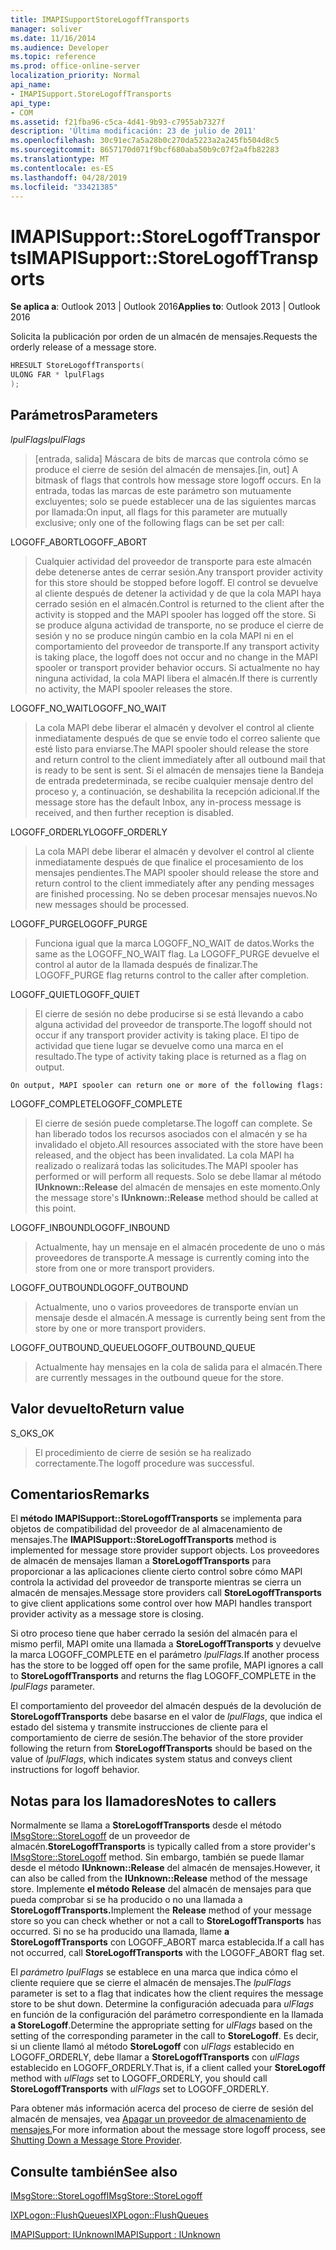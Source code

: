 ```yaml
---
title: IMAPISupportStoreLogoffTransports
manager: soliver
ms.date: 11/16/2014
ms.audience: Developer
ms.topic: reference
ms.prod: office-online-server
localization_priority: Normal
api_name:
- IMAPISupport.StoreLogoffTransports
api_type:
- COM
ms.assetid: f21fba96-c5ca-4d41-9b93-c7955ab7327f
description: 'Última modificación: 23 de julio de 2011'
ms.openlocfilehash: 30c91ec7a5a28b0c270da5223a2a245fb504d8c5
ms.sourcegitcommit: 8657170d071f9bcf680aba50b9c07f2a4fb82283
ms.translationtype: MT
ms.contentlocale: es-ES
ms.lasthandoff: 04/28/2019
ms.locfileid: "33421385"
---
```

# <a name="imapisupportstorelogofftransports"></a><span data-ttu-id="a3a49-103">IMAPISupport::StoreLogoffTransports</span><span class="sxs-lookup"><span data-stu-id="a3a49-103">IMAPISupport::StoreLogoffTransports</span></span>

  
  
<span data-ttu-id="a3a49-104">**Se aplica a**: Outlook 2013 | Outlook 2016</span><span class="sxs-lookup"><span data-stu-id="a3a49-104">**Applies to**: Outlook 2013 | Outlook 2016</span></span> 
  
<span data-ttu-id="a3a49-105">Solicita la publicación por orden de un almacén de mensajes.</span><span class="sxs-lookup"><span data-stu-id="a3a49-105">Requests the orderly release of a message store.</span></span>
  
```cpp
HRESULT StoreLogoffTransports(
ULONG FAR * lpulFlags
);
```

## <a name="parameters"></a><span data-ttu-id="a3a49-106">Parámetros</span><span class="sxs-lookup"><span data-stu-id="a3a49-106">Parameters</span></span>

 <span data-ttu-id="a3a49-107">_lpulFlags_</span><span class="sxs-lookup"><span data-stu-id="a3a49-107">_lpulFlags_</span></span>
  
> <span data-ttu-id="a3a49-108">[entrada, salida] Máscara de bits de marcas que controla cómo se produce el cierre de sesión del almacén de mensajes.</span><span class="sxs-lookup"><span data-stu-id="a3a49-108">[in, out] A bitmask of flags that controls how message store logoff occurs.</span></span> <span data-ttu-id="a3a49-109">En la entrada, todas las marcas de este parámetro son mutuamente excluyentes; solo se puede establecer una de las siguientes marcas por llamada:</span><span class="sxs-lookup"><span data-stu-id="a3a49-109">On input, all flags for this parameter are mutually exclusive; only one of the following flags can be set per call:</span></span>
    
<span data-ttu-id="a3a49-110">LOGOFF_ABORT</span><span class="sxs-lookup"><span data-stu-id="a3a49-110">LOGOFF_ABORT</span></span> 
  
> <span data-ttu-id="a3a49-111">Cualquier actividad del proveedor de transporte para este almacén debe detenerse antes de cerrar sesión.</span><span class="sxs-lookup"><span data-stu-id="a3a49-111">Any transport provider activity for this store should be stopped before logoff.</span></span> <span data-ttu-id="a3a49-112">El control se devuelve al cliente después de detener la actividad y de que la cola MAPI haya cerrado sesión en el almacén.</span><span class="sxs-lookup"><span data-stu-id="a3a49-112">Control is returned to the client after the activity is stopped and the MAPI spooler has logged off the store.</span></span> <span data-ttu-id="a3a49-113">Si se produce alguna actividad de transporte, no se produce el cierre de sesión y no se produce ningún cambio en la cola MAPI ni en el comportamiento del proveedor de transporte.</span><span class="sxs-lookup"><span data-stu-id="a3a49-113">If any transport activity is taking place, the logoff does not occur and no change in the MAPI spooler or transport provider behavior occurs.</span></span> <span data-ttu-id="a3a49-114">Si actualmente no hay ninguna actividad, la cola MAPI libera el almacén.</span><span class="sxs-lookup"><span data-stu-id="a3a49-114">If there is currently no activity, the MAPI spooler releases the store.</span></span> 
    
<span data-ttu-id="a3a49-115">LOGOFF_NO_WAIT</span><span class="sxs-lookup"><span data-stu-id="a3a49-115">LOGOFF_NO_WAIT</span></span> 
  
> <span data-ttu-id="a3a49-116">La cola MAPI debe liberar el almacén y devolver el control al cliente inmediatamente después de que se envíe todo el correo saliente que esté listo para enviarse.</span><span class="sxs-lookup"><span data-stu-id="a3a49-116">The MAPI spooler should release the store and return control to the client immediately after all outbound mail that is ready to be sent is sent.</span></span> <span data-ttu-id="a3a49-117">Si el almacén de mensajes tiene la Bandeja de entrada predeterminada, se recibe cualquier mensaje dentro del proceso y, a continuación, se deshabilita la recepción adicional.</span><span class="sxs-lookup"><span data-stu-id="a3a49-117">If the message store has the default Inbox, any in-process message is received, and then further reception is disabled.</span></span> 
    
<span data-ttu-id="a3a49-118">LOGOFF_ORDERLY</span><span class="sxs-lookup"><span data-stu-id="a3a49-118">LOGOFF_ORDERLY</span></span> 
  
> <span data-ttu-id="a3a49-119">La cola MAPI debe liberar el almacén y devolver el control al cliente inmediatamente después de que finalice el procesamiento de los mensajes pendientes.</span><span class="sxs-lookup"><span data-stu-id="a3a49-119">The MAPI spooler should release the store and return control to the client immediately after any pending messages are finished processing.</span></span> <span data-ttu-id="a3a49-120">No se deben procesar mensajes nuevos.</span><span class="sxs-lookup"><span data-stu-id="a3a49-120">No new messages should be processed.</span></span> 
    
<span data-ttu-id="a3a49-121">LOGOFF_PURGE</span><span class="sxs-lookup"><span data-stu-id="a3a49-121">LOGOFF_PURGE</span></span> 
  
> <span data-ttu-id="a3a49-122">Funciona igual que la marca LOGOFF_NO_WAIT de datos.</span><span class="sxs-lookup"><span data-stu-id="a3a49-122">Works the same as the LOGOFF_NO_WAIT flag.</span></span> <span data-ttu-id="a3a49-123">La LOGOFF_PURGE devuelve el control al autor de la llamada después de finalizar.</span><span class="sxs-lookup"><span data-stu-id="a3a49-123">The LOGOFF_PURGE flag returns control to the caller after completion.</span></span> 
    
<span data-ttu-id="a3a49-124">LOGOFF_QUIET</span><span class="sxs-lookup"><span data-stu-id="a3a49-124">LOGOFF_QUIET</span></span> 
  
> <span data-ttu-id="a3a49-125">El cierre de sesión no debe producirse si se está llevando a cabo alguna actividad del proveedor de transporte.</span><span class="sxs-lookup"><span data-stu-id="a3a49-125">The logoff should not occur if any transport provider activity is taking place.</span></span> <span data-ttu-id="a3a49-126">El tipo de actividad que tiene lugar se devuelve como una marca en el resultado.</span><span class="sxs-lookup"><span data-stu-id="a3a49-126">The type of activity taking place is returned as a flag on output.</span></span>
    
    On output, MAPI spooler can return one or more of the following flags:
    
<span data-ttu-id="a3a49-127">LOGOFF_COMPLETE</span><span class="sxs-lookup"><span data-stu-id="a3a49-127">LOGOFF_COMPLETE</span></span> 
  
> <span data-ttu-id="a3a49-128">El cierre de sesión puede completarse.</span><span class="sxs-lookup"><span data-stu-id="a3a49-128">The logoff can complete.</span></span> <span data-ttu-id="a3a49-129">Se han liberado todos los recursos asociados con el almacén y se ha invalidado el objeto.</span><span class="sxs-lookup"><span data-stu-id="a3a49-129">All resources associated with the store have been released, and the object has been invalidated.</span></span> <span data-ttu-id="a3a49-130">La cola MAPI ha realizado o realizará todas las solicitudes.</span><span class="sxs-lookup"><span data-stu-id="a3a49-130">The MAPI spooler has performed or will perform all requests.</span></span> <span data-ttu-id="a3a49-131">Solo se debe llamar al método **IUnknown::Release** del almacén de mensajes en este momento.</span><span class="sxs-lookup"><span data-stu-id="a3a49-131">Only the message store's **IUnknown::Release** method should be called at this point.</span></span> 
    
<span data-ttu-id="a3a49-132">LOGOFF_INBOUND</span><span class="sxs-lookup"><span data-stu-id="a3a49-132">LOGOFF_INBOUND</span></span> 
  
> <span data-ttu-id="a3a49-133">Actualmente, hay un mensaje en el almacén procedente de uno o más proveedores de transporte.</span><span class="sxs-lookup"><span data-stu-id="a3a49-133">A message is currently coming into the store from one or more transport providers.</span></span> 
    
<span data-ttu-id="a3a49-134">LOGOFF_OUTBOUND</span><span class="sxs-lookup"><span data-stu-id="a3a49-134">LOGOFF_OUTBOUND</span></span> 
  
> <span data-ttu-id="a3a49-135">Actualmente, uno o varios proveedores de transporte envían un mensaje desde el almacén.</span><span class="sxs-lookup"><span data-stu-id="a3a49-135">A message is currently being sent from the store by one or more transport providers.</span></span> 
    
<span data-ttu-id="a3a49-136">LOGOFF_OUTBOUND_QUEUE</span><span class="sxs-lookup"><span data-stu-id="a3a49-136">LOGOFF_OUTBOUND_QUEUE</span></span> 
  
> <span data-ttu-id="a3a49-137">Actualmente hay mensajes en la cola de salida para el almacén.</span><span class="sxs-lookup"><span data-stu-id="a3a49-137">There are currently messages in the outbound queue for the store.</span></span>
    
## <a name="return-value"></a><span data-ttu-id="a3a49-138">Valor devuelto</span><span class="sxs-lookup"><span data-stu-id="a3a49-138">Return value</span></span>

<span data-ttu-id="a3a49-139">S_OK</span><span class="sxs-lookup"><span data-stu-id="a3a49-139">S_OK</span></span> 
  
> <span data-ttu-id="a3a49-140">El procedimiento de cierre de sesión se ha realizado correctamente.</span><span class="sxs-lookup"><span data-stu-id="a3a49-140">The logoff procedure was successful.</span></span>
    
## <a name="remarks"></a><span data-ttu-id="a3a49-141">Comentarios</span><span class="sxs-lookup"><span data-stu-id="a3a49-141">Remarks</span></span>

<span data-ttu-id="a3a49-142">El **método IMAPISupport::StoreLogoffTransports** se implementa para objetos de compatibilidad del proveedor de al almacenamiento de mensajes.</span><span class="sxs-lookup"><span data-stu-id="a3a49-142">The **IMAPISupport::StoreLogoffTransports** method is implemented for message store provider support objects.</span></span> <span data-ttu-id="a3a49-143">Los proveedores de almacén de mensajes llaman a **StoreLogoffTransports** para proporcionar a las aplicaciones cliente cierto control sobre cómo MAPI controla la actividad del proveedor de transporte mientras se cierra un almacén de mensajes.</span><span class="sxs-lookup"><span data-stu-id="a3a49-143">Message store providers call **StoreLogoffTransports** to give client applications some control over how MAPI handles transport provider activity as a message store is closing.</span></span> 
  
<span data-ttu-id="a3a49-144">Si otro proceso tiene que haber cerrado la sesión del almacén para el mismo perfil, MAPI omite una llamada a **StoreLogoffTransports** y devuelve la marca LOGOFF_COMPLETE en el parámetro _lpulFlags._</span><span class="sxs-lookup"><span data-stu-id="a3a49-144">If another process has the store to be logged off open for the same profile, MAPI ignores a call to **StoreLogoffTransports** and returns the flag LOGOFF_COMPLETE in the  _lpulFlags_ parameter.</span></span> 
  
<span data-ttu-id="a3a49-145">El comportamiento del proveedor del almacén después de la devolución de **StoreLogoffTransports** debe basarse en el valor de  _lpulFlags_, que indica el estado del sistema y transmite instrucciones de cliente para el comportamiento de cierre de sesión.</span><span class="sxs-lookup"><span data-stu-id="a3a49-145">The behavior of the store provider following the return from **StoreLogoffTransports** should be based on the value of  _lpulFlags_, which indicates system status and conveys client instructions for logoff behavior.</span></span> 
  
## <a name="notes-to-callers"></a><span data-ttu-id="a3a49-146">Notas para los llamadores</span><span class="sxs-lookup"><span data-stu-id="a3a49-146">Notes to callers</span></span>

 <span data-ttu-id="a3a49-147">Normalmente se llama a **StoreLogoffTransports** desde el método [IMsgStore::StoreLogoff](imsgstore-storelogoff.md) de un proveedor de almacén.</span><span class="sxs-lookup"><span data-stu-id="a3a49-147">**StoreLogoffTransports** is typically called from a store provider's [IMsgStore::StoreLogoff](imsgstore-storelogoff.md) method.</span></span> <span data-ttu-id="a3a49-148">Sin embargo, también se puede llamar desde el método **IUnknown::Release** del almacén de mensajes.</span><span class="sxs-lookup"><span data-stu-id="a3a49-148">However, it can also be called from the **IUnknown::Release** method of the message store.</span></span> <span data-ttu-id="a3a49-149">Implemente **el método Release** del almacén de mensajes para que pueda comprobar si se ha producido o no una llamada a **StoreLogoffTransports.**</span><span class="sxs-lookup"><span data-stu-id="a3a49-149">Implement the **Release** method of your message store so you can check whether or not a call to **StoreLogoffTransports** has occurred.</span></span> <span data-ttu-id="a3a49-150">Si no se ha producido una llamada, llame **a StoreLogoffTransports** con LOGOFF_ABORT marca establecida.</span><span class="sxs-lookup"><span data-stu-id="a3a49-150">If a call has not occurred, call **StoreLogoffTransports** with the LOGOFF_ABORT flag set.</span></span> 
  
<span data-ttu-id="a3a49-151">El  _parámetro lpulFlags_ se establece en una marca que indica cómo el cliente requiere que se cierre el almacén de mensajes.</span><span class="sxs-lookup"><span data-stu-id="a3a49-151">The  _lpulFlags_ parameter is set to a flag that indicates how the client requires the message store to be shut down.</span></span> <span data-ttu-id="a3a49-152">Determine la configuración adecuada para  _ulFlags_ en función de la configuración del parámetro correspondiente en la llamada **a StoreLogoff**.</span><span class="sxs-lookup"><span data-stu-id="a3a49-152">Determine the appropriate setting for  _ulFlags_ based on the setting of the corresponding parameter in the call to **StoreLogoff**.</span></span> <span data-ttu-id="a3a49-153">Es decir, si un cliente llamó al método **StoreLogoff** con  _ulFlags_ establecido en LOGOFF_ORDERLY, debe llamar a **StoreLogoffTransports** con  _ulFlags_ establecido en LOGOFF_ORDERLY.</span><span class="sxs-lookup"><span data-stu-id="a3a49-153">That is, if a client called your **StoreLogoff** method with  _ulFlags_ set to LOGOFF_ORDERLY, you should call **StoreLogoffTransports** with  _ulFlags_ set to LOGOFF_ORDERLY.</span></span> 
  
<span data-ttu-id="a3a49-154">Para obtener más información acerca del proceso de cierre de sesión del almacén de mensajes, vea [Apagar un proveedor de almacenamiento de mensajes.](shutting-down-a-message-store-provider.md)</span><span class="sxs-lookup"><span data-stu-id="a3a49-154">For more information about the message store logoff process, see [Shutting Down a Message Store Provider](shutting-down-a-message-store-provider.md).</span></span>
  
## <a name="see-also"></a><span data-ttu-id="a3a49-155">Consulte también</span><span class="sxs-lookup"><span data-stu-id="a3a49-155">See also</span></span>



[<span data-ttu-id="a3a49-156">IMsgStore::StoreLogoff</span><span class="sxs-lookup"><span data-stu-id="a3a49-156">IMsgStore::StoreLogoff</span></span>](imsgstore-storelogoff.md)
  
[<span data-ttu-id="a3a49-157">IXPLogon::FlushQueues</span><span class="sxs-lookup"><span data-stu-id="a3a49-157">IXPLogon::FlushQueues</span></span>](ixplogon-flushqueues.md)
  
[<span data-ttu-id="a3a49-158">IMAPISupport: IUnknown</span><span class="sxs-lookup"><span data-stu-id="a3a49-158">IMAPISupport : IUnknown</span></span>](imapisupportiunknown.md)

